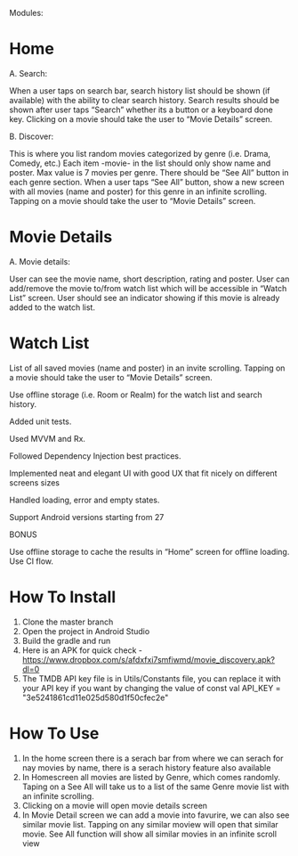 Modules:
# Home

A. Search:


When a user taps on search bar, search history list should be shown (if available) with the ability to clear search history.
Search results should be shown after user taps “Search” whether its a button or a keyboard done key.
Clicking on a movie should take the user to “Movie Details” screen.


B. Discover:


This is where you list random movies categorized by genre (i.e. Drama, Comedy, etc.)
Each item -movie- in the list should only show name and poster.
Max value is 7 movies per genre.
There should be “See All” button in each genre section.
When a user taps “See All” button, show a new screen with all movies (name and poster) for this genre in an infinite scrolling.
Tapping on a movie should take the user to “Movie Details” screen.

# Movie Details

A. Movie details:


User can see the movie name, short description, rating and poster.
User can add/remove the movie to/from watch list which will be accessible in “Watch List” screen.
User should see an indicator showing if this movie is already added to the watch list.

# Watch List

List of all saved movies (name and poster) in an invite scrolling.
Tapping on a movie should take the user to “Movie Details” screen.



 Use offline storage (i.e. Room or Realm) for the watch list and search history.

 Added unit tests.

 Used MVVM and Rx.

 Followed Dependency Injection best practices.

 Implemented neat and elegant UI with good UX that fit nicely on different screens sizes

 Handled loading, error and empty states.

 Support Android versions starting from 27


BONUS

Use offline storage to cache the results in “Home” screen for offline loading.
Use CI flow.



# How To Install
1. Clone the master branch
2. Open the project in Android Studio
3. Build the gradle and run
4. Here is an APK for quick check - https://www.dropbox.com/s/afdxfxi7smfiwmd/movie_discovery.apk?dl=0
5. The TMDB API key file is in Utils/Constants file, you can replace it with your API key if you want by changing the value of  const val API_KEY = "3e5241861cd11e025d580d1f50cfec2e"


# How To Use
1. In the home screen there is a serach bar from where we can serach for nay movies by name, there is a serach history feature also available
2. In Homescreen all movies are listed by Genre, which comes randomly. Taping on a See All will take us to a list of the same Genre movie list with an infinite scrolling.
3. Clicking on a movie will open movie details screen
4. In Movie Detail screen we can add a movie into favurire, we can also see similar movie list. Tapping on any similar moview will open that similar movie. See All function will show all similar movies in an infinite scroll view

